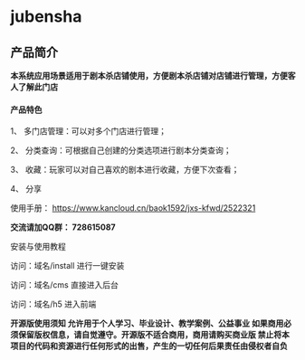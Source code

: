 # jubensha
## 产品简介

**本系统应用场景适用于剧本杀店铺使用，方便剧本杀店铺对店铺进行管理，方便客人了解此门店**

#### 产品特色

1、 多门店管理：可以对多个门店进行管理；

2、 分类查询：可根据自己创建的分类选项进行剧本分类查询；

3、 收藏：玩家可以对自己喜欢的剧本进行收藏，方便下次查看；

4、 分享

使用手册： https://www.kancloud.cn/baok1592/jxs-kfwd/2522321

**交流请加QQ群： 728615087**

安装与使用教程

访问：域名/install 进行一键安装

访问：域名/cms 直接进入后台

访问：域名/h5 进入前端
 

**开源版使用须知
允许用于个人学习、毕业设计、教学案例、公益事业
如果商用必须保留版权信息，请自觉遵守。开源版不适合商用，商用请购买商业版
禁止将本项目的代码和资源进行任何形式的出售，产生的一切任何后果责任由侵权者自负**
